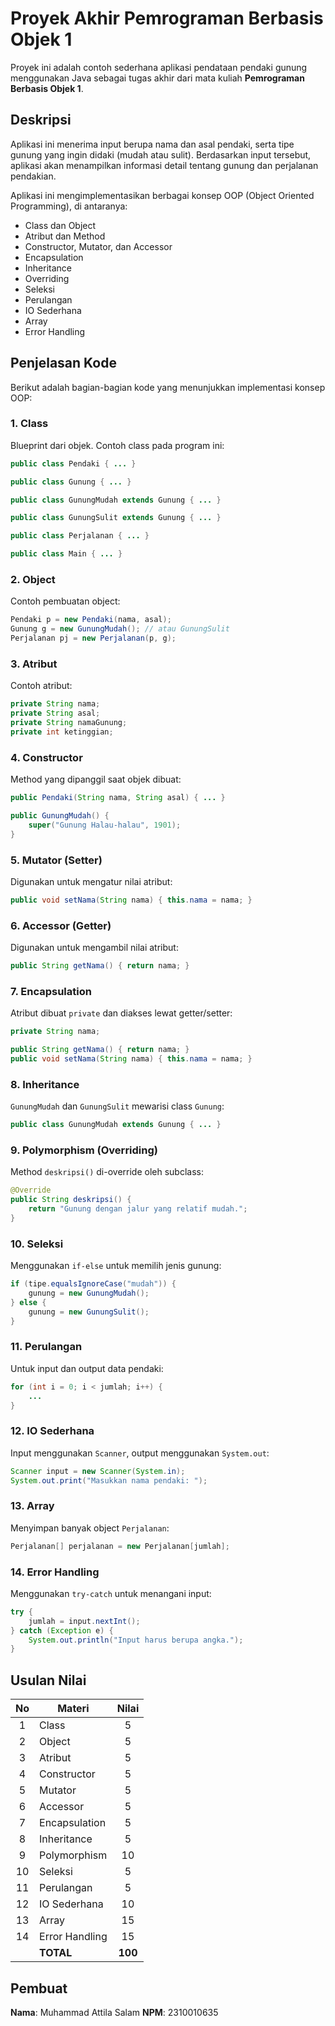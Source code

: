 
# Proyek Akhir Pemrograman Berbasis Objek 1

Proyek ini adalah contoh sederhana aplikasi pendataan pendaki gunung menggunakan Java sebagai tugas akhir dari mata kuliah **Pemrograman Berbasis Objek 1**.

## Deskripsi

Aplikasi ini menerima input berupa nama dan asal pendaki, serta tipe gunung yang ingin didaki (mudah atau sulit). Berdasarkan input tersebut, aplikasi akan menampilkan informasi detail tentang gunung dan perjalanan pendakian.

Aplikasi ini mengimplementasikan berbagai konsep OOP (Object Oriented Programming), di antaranya:

- Class dan Object
- Atribut dan Method
- Constructor, Mutator, dan Accessor
- Encapsulation
- Inheritance
- Overriding
- Seleksi
- Perulangan
- IO Sederhana
- Array
- Error Handling

## Penjelasan Kode

Berikut adalah bagian-bagian kode yang menunjukkan implementasi konsep OOP:

### 1. Class
Blueprint dari objek. Contoh class pada program ini:

```java
public class Pendaki { ... }

public class Gunung { ... }

public class GunungMudah extends Gunung { ... }

public class GunungSulit extends Gunung { ... }

public class Perjalanan { ... }

public class Main { ... }
```

### 2. Object
Contoh pembuatan object:

```java
Pendaki p = new Pendaki(nama, asal);
Gunung g = new GunungMudah(); // atau GunungSulit
Perjalanan pj = new Perjalanan(p, g);
```

### 3. Atribut
Contoh atribut:

```java
private String nama;
private String asal;
private String namaGunung;
private int ketinggian;
```

### 4. Constructor
Method yang dipanggil saat objek dibuat:

```java
public Pendaki(String nama, String asal) { ... }

public GunungMudah() {
    super("Gunung Halau-halau", 1901);
}
```

### 5. Mutator (Setter)
Digunakan untuk mengatur nilai atribut:

```java
public void setNama(String nama) { this.nama = nama; }
```

### 6. Accessor (Getter)
Digunakan untuk mengambil nilai atribut:

```java
public String getNama() { return nama; }
```

### 7. Encapsulation
Atribut dibuat `private` dan diakses lewat getter/setter:

```java
private String nama;

public String getNama() { return nama; }
public void setNama(String nama) { this.nama = nama; }
```

### 8. Inheritance
`GunungMudah` dan `GunungSulit` mewarisi class `Gunung`:

```java
public class GunungMudah extends Gunung { ... }
```

### 9. Polymorphism (Overriding)
Method `deskripsi()` di-override oleh subclass:

```java
@Override
public String deskripsi() {
    return "Gunung dengan jalur yang relatif mudah.";
}
```

### 10. Seleksi
Menggunakan `if-else` untuk memilih jenis gunung:

```java
if (tipe.equalsIgnoreCase("mudah")) {
    gunung = new GunungMudah();
} else {
    gunung = new GunungSulit();
}
```

### 11. Perulangan
Untuk input dan output data pendaki:

```java
for (int i = 0; i < jumlah; i++) {
    ...
}
```

### 12. IO Sederhana
Input menggunakan `Scanner`, output menggunakan `System.out`:

```java
Scanner input = new Scanner(System.in);
System.out.print("Masukkan nama pendaki: ");
```

### 13. Array
Menyimpan banyak object `Perjalanan`:

```java
Perjalanan[] perjalanan = new Perjalanan[jumlah];
```

### 14. Error Handling
Menggunakan `try-catch` untuk menangani input:

```java
try {
    jumlah = input.nextInt();
} catch (Exception e) {
    System.out.println("Input harus berupa angka.");
}
```

## Usulan Nilai

| No  | Materi         |  Nilai  |
| :-: | -------------- | :-----: |
|  1  | Class          |    5    |
|  2  | Object         |    5    |
|  3  | Atribut        |    5    |
|  4  | Constructor    |    5    |
|  5  | Mutator        |    5    |
|  6  | Accessor       |    5    |
|  7  | Encapsulation  |    5    |
|  8  | Inheritance    |    5    |
|  9  | Polymorphism   |   10    |
| 10  | Seleksi        |    5    |
| 11  | Perulangan     |    5    |
| 12  | IO Sederhana   |   10    |
| 13  | Array          |   15    |
| 14  | Error Handling |   15    |
|     | **TOTAL**      | **100** |

## Pembuat

**Nama**: Muhammad Attila Salam
**NPM**: 2310010635
